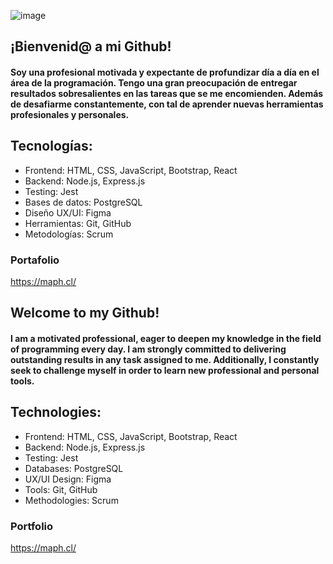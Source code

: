 ![image](https://github.com/user-attachments/assets/7fd026a3-353b-4e7b-ac9f-bef77cf1fa7c)
## ¡Bienvenid@ a mi Github! 

#### Soy una profesional motivada y expectante de profundizar día a día en el área de la programación. Tengo una gran preocupación de entregar resultados sobresalientes en las tareas que se me encomienden. Además de desafiarme constantemente, con tal de aprender nuevas herramientas profesionales y personales.

## Tecnologías:
- Frontend: HTML, CSS, JavaScript, Bootstrap, React
- Backend: Node.js, Express.js
- Testing: Jest
- Bases de datos:  PostgreSQL
- Diseño UX/UI: Figma
- Herramientas: Git, GitHub
- Metodologías: Scrum

### Portafolio
https://maph.cl/

## Welcome to my Github!

#### I am a motivated professional, eager to deepen my knowledge in the field of programming every day. I am strongly committed to delivering outstanding results in any task assigned to me. Additionally, I constantly seek to challenge myself in order to learn new professional and personal tools.

## Technologies:
- Frontend: HTML, CSS, JavaScript, Bootstrap, React
- Backend: Node.js, Express.js
- Testing: Jest
- Databases: PostgreSQL
- UX/UI Design: Figma
- Tools: Git, GitHub
- Methodologies: Scrum

### Portfolio
https://maph.cl/
<!--
**yumikosito/yumikosito** is a ✨ _special_ ✨ repository because its `README.md` (this file) appears on your GitHub profile.

Here are some ideas to get you started:

- 🔭 I’m currently working on ...
- 🌱 I’m currently learning ...
- 👯 I’m looking to collaborate on ...
- 🤔 I’m looking for help with ...
- 💬 Ask me about ...
- 📫 How to reach me: ...
- 😄 Pronouns: ...
- ⚡ Fun fact: ...
-->
